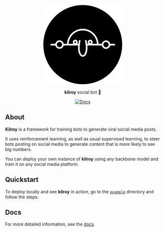 <div align="center">

<img src="https://raw.githubusercontent.com/kilroybot/assets/main/logos/svg/logo-black-bg-rounded.svg" width="256"/>

**kilroy** social bot 🤖

[![Docs](https://github.com/kilroybot/kilroy/actions/workflows/docs.yaml/badge.svg)](https://github.com/kilroybot/kilroy/actions/workflows/docs.yaml)

</div>

## About

**Kilroy** is a framework for training bots
to generate viral social media posts.

It uses reinforcement learning, as well as usual supervised learning,
to steer bots posting on social media to generate content
that is more likely to see big numbers.

You can deploy your own instance of **kilroy**
using any backbone model and train it on any social media platform.

## Quickstart

To deploy locally and see **kilroy** in action,
go to the [`example`](/example/) directory
and follow the steps.

## Docs

For more detailed information,
see the [docs](https://kilroybot.github.io/kilroy).
